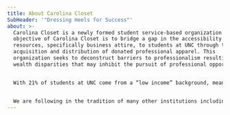 ```yaml
---
title: About Carolina Closet
SubHeader: '"Dressing Heels for Success"'
about: >-
  Carolina Closet is a newly formed student service-based organization.The
  objective of Carolina Closet is to bridge a gap in the accessibility to
  resources, specifically business attire, to students at UNC through the
  acquisition and distribution of donated professional apparel. This
  organization seeks to deconstruct barriers to professionalism resulting from
  wealth disparities that may inhibit the pursuit of professional opportunities.


  With 21% of students at UNC come from a “low income” background, meaning the income for a family of four is below $50,000, a step towards breaking cycles of poverty is the securing of a career after graduation. This process can be hampered without business attire clothing that can be worn to interviews, recruiting sessions, and more. It has been found that a lack of access to adequate clothing can not only affect students psychologically, but can affect first impressions. Sixty-five percent of hiring managers say clothing can be the deciding factor between two similar candidates (Visualistan). Our goal is to provide “a suit up” in the financial struggle associated with securing a career. Students spend the duration of their time at university focused on building the best resume for their desired career path, so the last thing they should have to worry about is lacking suitable professional clothing.


  We are following in the tradition of many other institutions including University of South Carolina, University of Kentucky, University of California, Los Angeles, Columbia University, and Armstrong University who have addressed this need on their campuses through the creation of professional attire assistance programs. However, we cannot fully realize our mission without your support! You can volunteer within Carolina Closet, donate to Carolina Closet, and help us spread the word!
---
```


